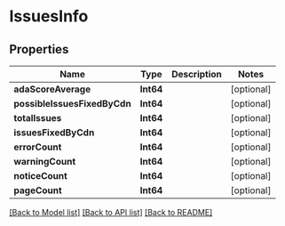 # IssuesInfo

## Properties
Name | Type | Description | Notes
------------ | ------------- | ------------- | -------------
**adaScoreAverage** | **Int64** |  | [optional] 
**possibleIssuesFixedByCdn** | **Int64** |  | [optional] 
**totalIssues** | **Int64** |  | [optional] 
**issuesFixedByCdn** | **Int64** |  | [optional] 
**errorCount** | **Int64** |  | [optional] 
**warningCount** | **Int64** |  | [optional] 
**noticeCount** | **Int64** |  | [optional] 
**pageCount** | **Int64** |  | [optional] 

[[Back to Model list]](../README.md#documentation-for-models) [[Back to API list]](../README.md#documentation-for-api-endpoints) [[Back to README]](../README.md)


